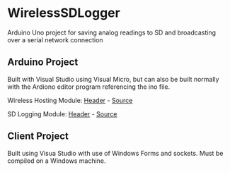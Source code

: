 # WirelessSDLogger
Arduino Uno project for saving analog readings to SD and broadcasting over a serial network connection

## Arduino Project
Built with Visual Studio using Visual Micro, but can also be built normally with the Ardiono editor program referencing the ino file.

Wireless Hosting Module: [Header](WirelessLoggerArduino/WirelessLogger/WirelessHost.h) - [Source](WirelessLoggerArduino/WirelessLogger/WirelessHost.cpp)

SD Logging Module: [Header](WirelessLoggerArduino/WirelessLogger/SDLogger.h) - [Source](WirelessLoggerArduino/WirelessLogger/SDLogger.cpp)

## Client Project
Built using Visua Studio with use of Windows Forms and sockets. Must be compiled on a Windows machine.
